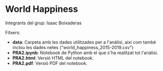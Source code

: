 # World Happiness

Integrants del grup: Isaac Boixaderas

Fitxers:

- **data**: Carpeta amb les dades utilitzades per a l'anàlisi, així com també inclou les dades netes ("world_happiness_2015-2019.csv")
- **PRA2.ipynb**: Notebook de Python amb el que s'ha realitzat tot l'anàlisi.
- **PRA2.html**: Versió HTML del notebook.
- **PRA2.pdf**: Versió PDF del notebook.
